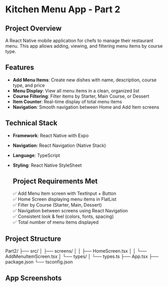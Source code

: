 # Kitchen Menu App - Part 2

## Project Overview
A React Native mobile application for chefs to manage their restaurant menu. This app allows adding, viewing, and filtering menu items by course type.

## Features
- **Add Menu Items**: Create new dishes with name, description, course type, and price
- **Menu Display**: View all menu items in a clean, organized list
- **Course Filtering**: Filter items by Starter, Main Course, or Dessert
- **Item Counter**: Real-time display of total menu items
- **Navigation**: Smooth navigation between Home and Add Item screens

## Technical Stack
- **Framework**: React Native with Expo
- **Navigation**: React Navigation (Native Stack)
- **Language**: TypeScript
- **Styling**: React Native StyleSheet

  ## Project Requirements Met
  ✅ Add Menu Item screen with TextInput + Button  
✅ Home Screen displaying menu items in FlatList  
✅ Filter by Course (Starter, Main, Dessert)  
✅ Navigation between screens using React Navigation  
✅ Consistent look & feel (colors, fonts, spacing)  
✅ Total number of menu items displayed

## Project Structure 
Part2/
├── src/
│ ├── screens/
│ │ ├── HomeScreen.tsx
│ │ └── AddMenuItemScreen.tsx
│ └── types/
│ └── types.ts
├── App.tsx
├── package.json
└── tsconfig.json

## App Screenshots
